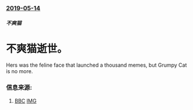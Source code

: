 ### [2019-05-14](/news/2019/05/14/index.md)

##### 不爽猫
# 不爽猫逝世。 

Hers was the feline face that launched a thousand memes, but Grumpy Cat is no more.


### 信息来源:

1. [BBC](https://www.bbc.com/news/world-us-canada-48308638) [IMG](https://ichef.bbci.co.uk/news/1024/branded_news/51F3/production/_106997902_gettyimages-611696954.jpg)
